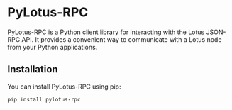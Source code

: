 # PyLotus-RPC

PyLotus-RPC is a Python client library for interacting with the Lotus JSON-RPC API. It provides a convenient way to communicate with a Lotus node from your Python applications.

## Installation

You can install PyLotus-RPC using pip:

```bash
pip install pylotus-rpc
